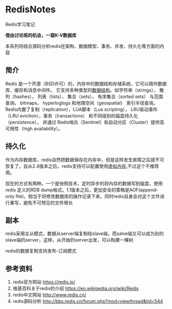 # RedisNotes

Redis学习笔记

**借由讨论班的机会，一窥K-V数据库**

本系列将结合源码分析redis在架构、数据模型、事务、并发、持久化等方面的内容

## 简介

Redis 是一个开源（BSD许可）的，内存中的数据结构存储系统，它可以用作数据库、缓存和消息中间件。 它支持多种类型的[数据结构](https://github.com/MyXOF/RedisNotes/tree/master/markdown/data-structure)，如字符串（strings）， 散列（hashes）， 列表（lists）， 集合（sets）， 有序集合（sorted sets） 与范围查询， bitmaps， hyperloglogs 和地理空间（geospatial） 索引半径查询。 Redis内置了复制（replication），LUA脚本（Lua scripting）， LRU驱动事件（LRU eviction），事务（transactions） 和不同级别的磁盘持久化（persistence）， 并通过 Redis哨兵（Sentinel）和自动分区（Cluster）提供高可用性（high availability）。

## 持久化

作为内存数据库，redis自然把数据保存在内存中，但是这样发生故障之后就不可恢复了。自从2.4版本之后，redis支持可以配置使用[虚拟内存](https://en.wikipedia.org/wiki/Virtual_memory),不过这个不推荐用。

现在的方式有两种。一个是快照技术，定时异步的将内存的数据写到磁盘，使用redis 定义的RDB dump格式。1.1版本之后，更加安全的策略是AOF(append-only file)，相当于将修改数据库的操作记录下来，同时redis自身会对这个文件进行重写，避免不可预见的文件增长

## 副本
redis采用主从模式，数据从server端复制给slave端，而salve端又可以成为别的slave端的server，这样，从开始的server出发，可以构建一棵树

redis的数据复制支持发布-订阅模式



## 参考资料

1. redis官方网站 https://redis.io/
2. 维基百科关于redis的介绍 https://en.wikipedia.org/wiki/Redis
3. redis中文网站 http://www.redis.cn/
4. redis源码分析 http://bbs.redis.cn/forum.php?mod=viewthread&tid=544
